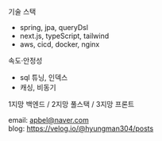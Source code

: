 기술 스택
<ul>
  <li>spring, jpa, queryDsl</li>
  <li>next.js, typeScript, tailwind</li>
  <li>aws, cicd, docker, nginx</li>
</ul>

속도·안정성
<ul>
  <li>sql 튜닝, 인덱스</li>
  <li>캐싱, 비동기</li>
</ul>

1지망 백엔드 / 2지망 풀스택 / 3지망 프론트

email: apbel@naver.com  
blog: https://velog.io/@hyungman304/posts  


<!---
- 👋 Hi, I’m @kimtaehyun304
- 👀 I’m interested in ...
- 🌱 I’m currently learning ...
- 💞️ I’m looking to collaborate on ...
- 📫 How to reach me ...
- 😄 Pronouns: ...
- ⚡ Fun fact: ...
kimtaehyun304/kimtaehyun304 is a ✨ special ✨ repository because its `README.md` (this file) appears on your GitHub profile.
You can click the Preview link to take a look at your changes.
--->
